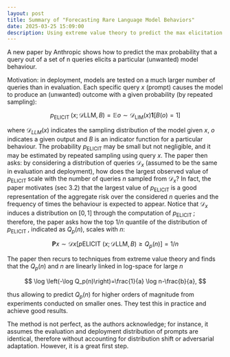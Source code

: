 ```yaml
---
layout: post
title: Summary of "Forecasting Rare Language Model Behaviors"
date: 2025-03-25 15:09:00
description: Using extreme value theory to predict the max elicitation probability in a set of prompts
---
```


A new paper by Anthropic shows how to predict the max probability that a query out of a set of n queries elicits a particular (unwanted) model behaviour.

Motivation: in deployment, models are tested on a much larger number of queries than in evaluation. Each specific query $x$ (prompt) causes the model to produce an (unwanted) outcome with a given probability (by repeated sampling):

$$ p_{\text {ELICIT }}\left(x ; \mathcal{D}{\mathrm{LLM}}, B\right)=\mathbb{E}{o \sim \mathcal{D}_{\mathrm{LIM}}(x)} \mathbf{1}[B(o)=1] $$

where $\mathcal D_{LLM}(x)$ indicates the sampling distribution of the model given $x$, $o$ indicates a given output and $B$ is an indicator function for a particular behaviour. The probability $p_{\text {ELICIT }}$may be small but not negligible, and it may be estimated by repeated sampling using query $x$. The paper then asks: by considering a distribution of queries $\mathcal D_x$ (assumed to be the same in evaluation and deployment), how does the largest observed value of $p_{\text {ELICIT }}$scale with the number of queries $n$ sampled from $\mathcal D_x$? In fact, the paper motivates (sec 3.2) that the largest value of $p_{\text {ELICIT }}$ is a good representation of the aggregate risk over the considered $n$ queries and the frequency of times the behaviour is expected to appear. Notice that $\mathcal D_x$ induces a distribution on $[0,1]$ through the computation of $p_{\text {ELICIT }}$; therefore, the paper asks how the top $1/n$ quantile of the distribution of $p_{\text {ELICIT }}$, indicated as $Q_p(n)$, scales with $n$:

$$ \mathbf{P}{x \sim \mathcal{D}x}\left[p{\text {ELICIT }}\left(x ; \mathcal{D}{\mathrm{LLM}}, B\right) \geq Q_p(n)\right]=1 / n $$

The paper then recurs to techniques from extreme value theory and finds that the $Q_p(n)$ and $n$ are linearly linked in log-space for large $n$

$$ \log \left(-\log Q_p(n)\right)=\frac{1}{a} \log n-\frac{b}{a}, $$

thus allowing to predict $Q_p(n)$ for higher orders of magnitude from experiments conducted on smaller ones. They test this in practice and achieve good results.

The method is not perfect, as the authors acknowledge; for instance, it assumes the evaluation and deployment distribution of prompts are identical, 
therefore without accounting for distribution shift or adversarial adaptation. However, it is a great first step.